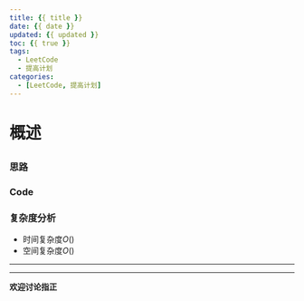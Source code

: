 ```yaml
---
title: {{ title }}
date: {{ date }}
updated: {{ updated }}
toc: {{ true }}
tags:
  - LeetCode
  - 提高计划
categories:
  - [LeetCode, 提高计划]
---
```

<!--more-->

# 概述
## []()  

### 思路

### Code

### 复杂度分析

- 时间复杂度$O()$
- 空间复杂度$O()$
----

----
**欢迎讨论指正**